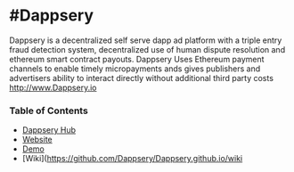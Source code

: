 #Dappsery
========
Dappsery is a decentralized self serve dapp ad platform with a triple entry fraud detection system, decentralized use of human dispute resolution and ethereum smart contract payouts. Dappsery Uses Ethereum payment channels to enable timely micropayments ands gives publishers and advertisers ability to interact directly without additional third party costs http://www.Dappsery.io 


### Table of Contents

* [Dappsery Hub](#https://github.com/Dappsery)
* [Website](#http://www.Dappsery.io)
* [Demo](https://www.youtube.com/watch?v=bjsPetoHSQE)
* [Wiki](https://github.com/Dappsery/Dappsery.github.io/wiki
